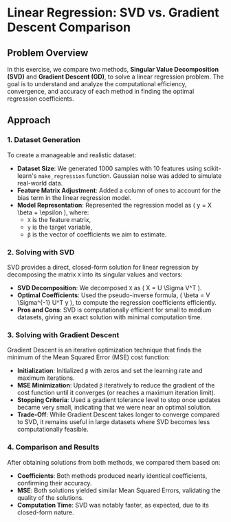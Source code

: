# Linear Regression: SVD vs. Gradient Descent Comparison

## Problem Overview
In this exercise, we compare two methods, **Singular Value Decomposition (SVD)** and **Gradient Descent (GD)**, to solve a linear regression problem. The goal is to understand and analyze the computational efficiency, convergence, and accuracy of each method in finding the optimal regression coefficients.

## Approach

### 1. Dataset Generation
To create a manageable and realistic dataset:
- **Dataset Size**: We generated 1000 samples with 10 features using scikit-learn's `make_regression` function. Gaussian noise was added to simulate real-world data.
- **Feature Matrix Adjustment**: Added a column of ones to account for the bias term in the linear regression model.
- **Model Representation**: Represented the regression model as \( y = X \beta + \epsilon \), where:
  - `X` is the feature matrix,
  - `y` is the target variable,
  - `β` is the vector of coefficients we aim to estimate.

### 2. Solving with SVD
SVD provides a direct, closed-form solution for linear regression by decomposing the matrix `X` into its singular values and vectors:
- **SVD Decomposition**: We decomposed `X` as \( X = U \Sigma V^T \).
- **Optimal Coefficients**: Used the pseudo-inverse formula, \( \beta = V \Sigma^{-1} U^T y \), to compute the regression coefficients efficiently.
- **Pros and Cons**: SVD is computationally efficient for small to medium datasets, giving an exact solution with minimal computation time.

### 3. Solving with Gradient Descent
Gradient Descent is an iterative optimization technique that finds the minimum of the Mean Squared Error (MSE) cost function:
- **Initialization**: Initialized `β` with zeros and set the learning rate and maximum iterations.
- **MSE Minimization**: Updated `β` iteratively to reduce the gradient of the cost function until it converges (or reaches a maximum iteration limit).
- **Stopping Criteria**: Used a gradient tolerance level to stop once updates became very small, indicating that we were near an optimal solution.
- **Trade-Off**: While Gradient Descent takes longer to converge compared to SVD, it remains useful in large datasets where SVD becomes less computationally feasible.

### 4. Comparison and Results
After obtaining solutions from both methods, we compared them based on:
- **Coefficients**: Both methods produced nearly identical coefficients, confirming their accuracy.
- **MSE**: Both solutions yielded similar Mean Squared Errors, validating the quality of the solutions.
- **Computation Time**: SVD was notably faster, as expected, due to its closed-form nature.
